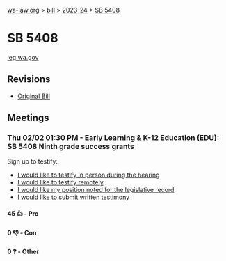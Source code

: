 [wa-law.org](/) > [bill](/bill/) > [2023-24](/bill/2023-24/) > [SB 5408](/bill/2023-24/sb/5408/)

# SB 5408
[leg.wa.gov](https://app.leg.wa.gov/billsummary?BillNumber=5408&Year=2023&Initiative=false)

## Revisions
* [Original Bill](1/)

## Meetings
### Thu 02/02 01:30 PM - Early Learning & K-12 Education (EDU): SB 5408 Ninth grade success grants
Sign up to testify:
* [I would like to testify in person during the hearing](https://app.leg.wa.gov/csi/Testifier/Add?chamber=House&mId=30601&aId=150240&caId=20881&tId=1)
* [I would like to testify remotely](https://app.leg.wa.gov/csi/Testifier/Add?chamber=House&mId=30601&aId=150240&caId=20881&tId=2)
* [I would like my position noted for the legislative record](https://app.leg.wa.gov/csi/Testifier/Add?chamber=House&mId=30601&aId=150240&caId=20881&tId=3)
* [I would like to submit written testimony](https://app.leg.wa.gov/csi/Testifier/Add?chamber=House&mId=30601&aId=150240&caId=20881&tId=4)

#### 45 👍 - Pro

#### 0 👎 - Con

#### 0 ❓ - Other
